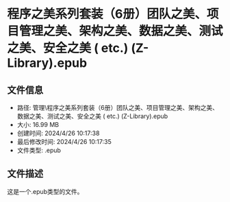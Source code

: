 ﻿# 程序之美系列套装（6册）团队之美、项目管理之美、架构之美、数据之美、测试之美、安全之美 ( etc.) (Z-Library).epub

## 文件信息
- 路径: 管理\程序之美系列套装（6册）团队之美、项目管理之美、架构之美、数据之美、测试之美、安全之美 ( etc.) (Z-Library).epub
- 大小: 16.99 MB
- 创建时间: 2024/4/26 10:17:38
- 最后修改时间: 2024/4/26 10:17:35
- 文件类型: .epub

## 文件描述
这是一个.epub类型的文件。

